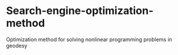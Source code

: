 # Search-engine-optimization-method
Optimization method for solving nonlinear programming problems in geodesy
